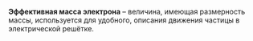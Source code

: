 **Эффективная масса электрона** – величина, имеющая размерность массы, используется для удобного, описания движения частицы в электрической решётке.